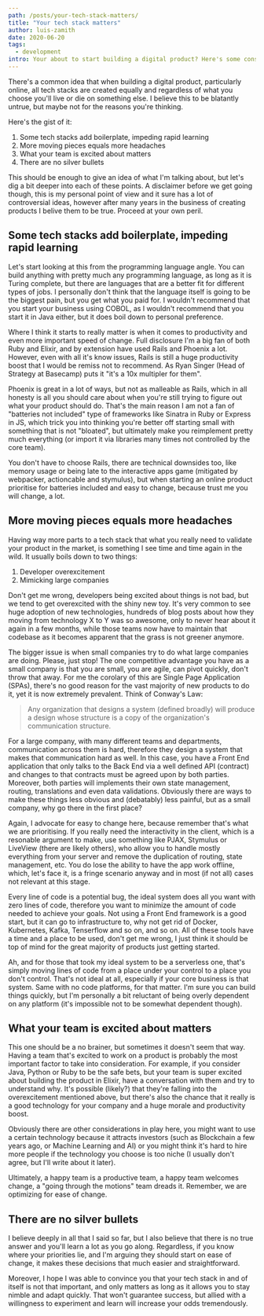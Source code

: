 ```yaml
---
path: /posts/your-tech-stack-matters/
title: "Your tech stack matters"
author: luis-zamith
date: 2020-06-20
tags:
  - development
intro: Your about to start building a digital product? Here's some consideration to consider before defining your tech stack.
---
```


There's a common idea that when building a digital product, particularly online,
all tech stacks are created equally and regardless of what you choose you'll
live or die on something else. I believe this to be blatantly untrue, but maybe
not for the reasons you're thinking.

Here's the gist of it:

1. Some tech stacks add boilerplate, impeding rapid learning
2. More moving pieces equals more headaches
3. What your team is excited about matters
4. There are no silver bullets

This should be enough to give an idea of what I'm talking about, but let's dig a
bit deeper into each of these points. A disclaimer before we get going though,
this is my personal point of view and it sure has a lot of controversial ideas,
however after many years in the business of creating products I belive them to
be true. Proceed at your own peril.

## Some tech stacks add boilerplate, impeding rapid learning

Let's start looking at this from the programming language angle. You can build
anything with pretty much any programming language, as long as it is Turing
complete, but there are languages that are a better fit for different types of
jobs. I personally don't think that the language itself is going to be the
biggest pain, but you get what you paid for. I wouldn't recommend that you start
your business using COBOL, as I wouldn't recommend that you start it in Java
either, but it does boil down to personal preference.

Where I think it starts to really matter is when it comes to productivity and
even more important speed of change. Full disclosure I'm a big fan of both Ruby
and Elixir, and by extension have used Rails and Phoenix a lot. However, even
with all it's know issues, Rails is still a huge productivity boost that I would
be remiss not to recommend. As Ryan Singer (Head of Strategy at Basecamp) puts
it "it's a 10x multipler for them".

Phoenix is great in a lot of ways, but not as malleable as Rails, which in all
honesty is all you should care about when you're still trying to figure out what
your product should do. That's the main reason I am not a fan of "batteries not
included" type of frameworks like Sinatra in Ruby or Express in JS, which trick
you into thinking you're better off starting small with something that is not
"bloated", but ultimately make you reimplement pretty much everything (or import
it via libraries many times not controlled by the core team).

You don't have to choose Rails, there are technical downsides too, like memory
usage or being late to the interactive apps game (mitigated by webpacker,
actioncable and stymulus), but when starting an online product prioritise for
batteries included and easy to change, because trust me you will change, a lot.

## More moving pieces equals more headaches

Having way more parts to a tech stack that what you really need to validate your
product in the market, is something I see time and time again in the wild. It
usually boils down to two things:

1. Developer overexcitement
2. Mimicking large companies

Don't get me wrong, developers being excited about things is not bad, but we
tend to get overexcited with the shiny new toy. It's very common to see huge
adoption of new technologies, hundreds of blog posts about how they moving from
technology X to Y was so awesome, only to never hear about it again in a few
months, while those teams now have to maintain that codebase as it becomes
apparent that the grass is not greener anymore.

The bigger issue is when small companies try to do what large companies are
doing. Please, just stop! The one competitive advantage you have as a small
company is that you are small, you are agile, can pivot quickly, don't throw
that away. For me the corolary of this are Single Page Application (SPAs),
there's no good reason for the vast majority of new products to do it, yet it is
now extremely prevalent. Think of Conway's Law:

>  Any organization that designs a system (defined broadly) will produce a
>  design whose structure is a copy of the organization's communication
>  structure.

For a large company, with many different teams and departments, communication
across them is hard, therefore they design a system that makes that
communication hard as well. In this case, you have a Front End application that
only talks to the Back End via a well defined API (contract) and changes to that
contracts must be agreed upon by both parties. Moreover, both parties will
implements their own state management, routing, translations and even data
validations. Obviously there are ways to make these things less obvious and
(debatably) less painful, but as a small company, why go there in the first
place?

Again, I advocate for easy to change here, because remember that's what we are
prioritising. If you really need the interactivity in the client, which is a
resonable argument to make, use something like PJAX, Stymulus or LiveView (there
are likely others), who allow you to handle mostly everything from your server
and remove the duplication of routing, state management, etc. You do lose the
ability to have the app work offline, which, let's face it, is a fringe scenario
anyway and in most (if not all) cases not relevant at this stage.

Every line of code is a potential bug, the ideal system does all you want with
zero lines of code, therefore you want to minimize the amount of code needed to
achieve your goals. Not using a Front End framework is a good start, but it can
go to infrastructure to, why not get rid of Docker, Kubernetes, Kafka,
Tenserflow and so on, and so on. All of these tools have a time and a place to
be used, don't get me wrong, I just think it should be top of mind for the great
majority of products just getting started.

Ah, and for those that took my ideal system to be a serverless one, that's
simply moving lines of code from a place under your control to a place you don't
control. That's not ideal at all, especially if your core business is that
system. Same with no code platforms, for that matter. I'm sure you can build
things quickly, but I'm personally a bit reluctant of being overly dependent on
any platform (it's impossible not to be somewhat dependent though).

## What your team is excited about matters

This one should be a no brainer, but sometimes it doesn't seem that way. Having
a team that's excited to work on a product is probably the most important factor
to take into consideration. For example, if you consider Java, Python or Ruby to
be the safe bets, but your team is super excited about building the product in
Elixir, have a conversation with them and try to understand why. It's possible
(likely?) that they're falling into the overexcitement mentioned above, but
there's also the chance that it really is a good technology for your company and
a huge morale and productivity boost.

Obviously there are other considerations in play here, you might want to use a
certain technology because it attracts investors (such as Blockchain a few years
ago, or Machine Learning and AI) or you might think it's hard to hire more
people if the technology you choose is too niche (I usually don't agree, but
I'll write about it later).

Ultimately, a happy team is a productive team, a happy team welcomes change, a
"going through the motions" team dreads it. Remember, we are optimizing for ease
of change.

## There are no silver bullets

I believe deeply in all that I said so far, but I also believe that there is no
true answer and you'll learn a lot as you go along. Regardless, if you know
where your priorities lie, and I'm arguing they should start on ease of change,
it makes these decisions that much easier and straightforward.

Moreover, I hope I was able to convince you that your tech stack in and of
itself is not that important, and only matters as long as it allows you to stay
nimble and adapt quickly. That won't guarantee success, but allied with a
willingness to experiment and learn will increase your odds tremendously.
